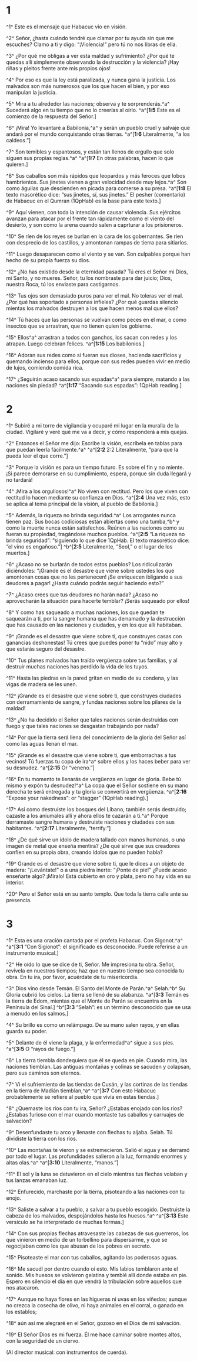 # 1 
^1^ Este es el mensaje que Habacuc vio en visión. 

^2^ Señor, ¿hasta cuándo tendré que clamar por tu ayuda sin que me escuches? Clamo a ti y digo: “¡Violencia!” pero tú no nos libras de ella. 

^3^ ¿Por qué me obligas a ver esta maldad y sufrimiento? ¿Por qué te quedas allí simplemente observando la destrucción y la violencia? ¡Hay riñas y pleitos frente ante mis propios ojos! 

^4^ Por eso es que la ley está paralizada, y nunca gana la justicia. Los malvados son más numerosos que los que hacen el bien, y por eso manipulan la justicia. 

^5^ Mira a tu alrededor las naciones; observa y te sorprenderás.^a^ Sucederá algo en tu tiempo que no lo creerías al oírlo. 
^a^[**1:5** Este es el comienzo de la respuesta del Señor.]

^6^ ¡Mira! Yo levantaré a Babilonia,^a^ y serán un pueblo cruel y salvaje que andará por el mundo conquistando otras tierras. 
^a^[**1:6** Literalmente, “a los caldeos.”]

^7^ Son temibles y espantosos, y están tan llenos de orgullo que solo siguen sus propias reglas.^a^ 
^a^[**1:7** En otras palabras, hacen lo que quieren.]

^8^ Sus caballos son más rápidos que leopardos y más feroces que lobos hambrientos. Sus jinetes vienen a gran velocidad desde muy lejos.^a^ Son como águilas que descienden en picada para comerse a su presa. 
^a^[**1:8** El texto masorético dice: “sus jinetes, sí, sus jinetes.” El pesher (comentario) de Habacuc en el Qumran (1QpHab) es la base para este texto.]

^9^ Aquí vienen, con toda la intención de causar violencia. Sus ejércitos avanzan para atacar por el frente tan rápidamente como el viento del desierto, y son como la arena cuando salen a caprturar a los prisioneros. 

^10^ Se ríen de los reyes se burlan en la cara de los gobernantes. Se ríen con desprecio de los castillos, y amontonan rampas de tierra para sitiarlos. 

^11^ Luego desaparecen como el viento y se van. Son culpables porque han hecho de su propia fuerza su dios. 

^12^ ¿No has existido desde la eternidad pasada? Tú eres el Señor mi Dios, mi Santo, y no mueres. Señor, tu los nombraste para dar juicio; Dios, nuestra Roca, tú los enviaste para castigarnos. 

^13^ Tus ojos son demasiado puros para ver el mal. No toleras ver el mal. ¿Por qué has soportado a personas infieles? ¿Por qué guardas silencio mientas los malvados destruyen a los que hacen menos mal que ellos? 

^14^ Tú haces que las personas se vuelvan como peces en el mar, o como insectos que se arrastran, que no tienen quien los gobierne. 

^15^ Ellos^a^ arrastran a todos con ganchos, los sacan con redes y los atrapan. Luego celebran felices. 
^a^[**1:15** Los babilonios.]

^16^ Adoran sus redes como si fueran sus dioses, hacienda sacrificios y quemando incienso para ellos, porque con sus redes pueden vivir en medio de lujos, comiendo comida rica. 

^17^ ¿Seguirán acaso sacando sus espadas^a^ para siempre, matando a las naciones sin piedad?
^a^[**1:17** “Sacando sus espadas”: 1QpHab reading.] 

# 2 
^1^ Subiré a mi torre de vigilancia y ocuparé mi lugar en la muralla de la ciudad. Vigilaré y veré qué me va a decir, y cómo responderá a mis quejas. 

^2^ Entonces el Señor me dijo: Escribe la visión, escríbela en tablas para que puedan leerla fácilmente.^a^ 
^a^[**2:2** 2:2 Literalmente, “para que la pueda leer el que corre.”]

^3^ Porque la visión es para un tiempo futuro. Es sobre el fin y no miente. ¡Si parece demorarse en su cumplimiento, espera, porque sin duda llegará y no tardará! 

^4^ ¡Mira a los orgullosos!^a^ No viven con rectitud. Pero los que viven con rectitud lo hacen mediante su confianza en Dios. 
^a^[**2:4** Una vez más, esto se aplica al tema principal de la visión, al pueblo de Babilonia.]

^5^ Además, la riqueza no brinda seguridad.^a^ Los arrogantes nunca tienen paz. Sus bocas codiciosas están abiertas como una tumba,^b^ y como la muerte nunca están satisfechos. Reúnen a las naciones como su fueran su propiedad, tragándose muchos pueblos. 
^a^[**2:5** “La riqueza no brinda seguridad”: “siguiendo lo que dice 1QpHab. El texto masorético dice: “el vino es engañoso.”] ^b^[**2:5** Literalmente, “Seol,” o el lugar de los muertos.]

^6^ ¿Acaso no se burlarán de todos estos pueblos? Los ridiculizarán diciéndoles: “¡Grande es el desastre que viene sobre ustedes los que amontonan cosas que no les pertenecen! ¡Se enriquecen ibligando a sus deudores a pagar! ¿Hasta cuándo podrás seguir haciendo esto?” 

^7^ ¿Acaso crees que tus deudores no harán nada? ¿Acaso no aprovecharán la situación para hacerte temblar? ¡Serás saqueado por ellos! 

^8^ Y como has saqueado a muchas naciones, los que quedan te saquearán a ti, por la sangre humana que has derramado y la destrucción que has causado en las naciones y ciudades, y en los que allí habitaban. 

^9^ ¡Grande es el desastre que viene sobre ti, que construyes casas con ganancias deshonestas! Tú crees que puedes poner tu “nido” muy alto y que estarás seguro del desastre. 

^10^ Tus planes malvados han traído vergüenza sobre tus familias, y al destruir muchas naciones has perdido la vida de los tuyos. 

^11^ Hasta las piedras en la pared gritan en medio de su condena, y las vigas de madera se les unen. 

^12^ ¡Grande es el desastre que viene sobre ti, que construyes ciudades con derramamiento de sangre, y fundas naciones sobre los pilares de la maldad! 

^13^ ¿No ha decidido el Señor que tales naciones serán destruidas con fuego y que tales naciones se desgastan trabajando por nada? 

^14^ Por que la tierra será llena del conocimiento de la gloria del Señor así como las aguas llenan el mar. 

^15^ ¡Grande es el desastre que viene sobre ti, que emborrachas a tus vecinos! Tú fuerzas tu copa de ira^a^ sobre ellos y los haces beber para ver su desnudez. 
^a^[**2:15** Or “veneno.”]

^16^ En tu momento te llenarás de vergüenza en lugar de gloria. Bebe tú mismo y expón tu desnudez!^a^ La copa que el Señor sostiene en su mano derecha te será entregada y tu gloria se convertirá en vergüenza. 
^a^[**2:16** “Expose your nakedness”: or “stagger” (1QpHab reading).]

^17^ Así como destruíste los bosques del Líbano, también serás destruido; cazaste a los aniumales allí y ahora ellos te cazarán a ti.^a^ Porque derramaste sangre humana y destruiste naciones y ciudades con sus habitantes. 
^a^[**2:17** Literalmente, “terrify.”]

^18^ ¿De qué sirve un ídolo de madera tallado con manos humanas, o una imagen de metal que enseña mentira? ¿De qué sirve que sus creadores confíen en su propia obra, creando ídolos que no pueden habla? 

^19^ Grande es el desastre que viene sobre ti, que le dices a un objeto de madera: “¡Levántate!” o a una piedra inerte: “¡Ponte de pie!” ¿Puede acaso enseñarte algo? ¡Míralo! Está cubierto en oro y plata, pero no hay vida en su interior. 

^20^ Pero el Señor está en su santo templo. Que toda la tierra calle ante su presencia. 

# 3 
^1^ Esta es una oración cantada por el profeta Habacuc. Con Sigonot.^a^ 
^a^[**3:1** “Con Sigionot”: el significado es desconocido. Puede referirse a un instrumento musical.]

^2^ He oído lo que se dice de ti, Señor. Me impresiona tu obra. Señor, revívela en nuestros tiempos; haz que en nuestro tiempo sea conocida tu obra. En tu ira, por favor, acuérdate de tu misericordia. 

^3^ Dios vino desde Temán. El Santo del Monte de Parán.^a^ Selah.^b^ Su Gloria cubrió los cielos. La tierra se llenó de su alabanza. 
^a^[**3:3** Temán es la tierra de Edom, mientas que el Monte de Parán se encuentra en la Península del Sinaí.] ^b^[**3:3** “Selah”: es un término desconocido que se usa a menudo en los salmos.]

^4^ Su brillo es como un relámpago. De su mano salen rayos, y en ellas guarda su poder. 

^5^ Delante de él viene la plaga, y la enfermedad^a^ sigue a sus pies. 
^a^[**3:5** O “rayos de fuego.”]

^6^ La tierra tiembla dondequiera que él se queda en pie. Cuando mira, las naciones tiemblan. Las antiguas montañas y colinas se sacuden y colapsan, pero sus caminos son eternos. 

^7^ Vi el sufriemiento de las tiendas de Cusán, y las cortinas de las tiendas en la tierra de Madián tiemblan,^a^ 
^a^[**3:7** Con esto Habacuc probablemente se refiere al pueblo que vivía en estas tiendas.]

^8^ ¿Quemaste los ríos con tu ira, Señor? ¿Estabas enojado con los ríos? ¿Estabas furioso con el mar cuando montaste tus caballos y carruajes de salvación? 

^9^ Desenfundaste tu arco y llenaste con flechas tu aljaba. Selah. Tú dividiste la tierra con los ríos. 

^10^ Las montañas te vieron y se estremecieron. Salió el agua y se derramó por todo el lugar. Las profundidades salieron a la luz, formando enormes y altas olas.^a^ 
^a^[**3:10** Literalmente, “manos.”]

^11^ El sol y la luna se detuvieron en el cielo mientras tus flechas volaban y tus lanzas emanaban luz. 

^12^ Enfurecido, marchaste por la tierra, pisoteando a las naciones con tu enojo. 

^13^ Saliste a salvar a tu pueblo, a salvar a tu pueblo escogido. Destruiste la cabeza de los malvados, despojándolos hasta los huesos.^a^ 
^a^[**3:13** Este versículo se ha interpretado de muchas formas.]

^14^ Con sus propias flechas atravesaste las cabezas de sus guerreros, los que vinieron en medio de un torbellino para dispersarme, y que se regocijaban como los que abusan de los pobres en secreto. 

^15^ Pisoteaste el mar con tus caballos, agitando las poderosas aguas. 

^16^ Me sacudí por dentro cuando oí esto. Mis labios temblaron ante el sonido. Mis huesos se volvieron gelatina y temblé allí donde estaba en pie. Espero en silencio el día en que vendrá la tribulación sobre aquellos que nos atacaron. 

^17^ Aunque no haya flores en las higueras ni uvas en los viñedos; aunque no crezca la cosecha de olivo, ni haya animales en el corral, o ganado en los establos; 

^18^ aún así me alegraré en el Señor, gozoso en el Dios de mi salvación. 

^19^ El Señor Dios es mi fuerza. Él me hace caminar sobre montes altos, con la seguridad de un ciervo. 

(Al director musical: con instrumentos de cuerda). 